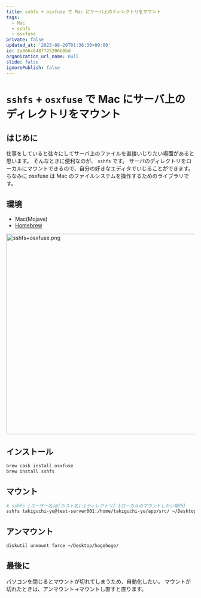```yaml
---
title: sshfs + osxfuse で Mac にサーバ上のディレクトリをマウント
tags:
  - Mac
  - sshfs
  - osxfuse
private: false
updated_at: '2023-08-20T01:36:30+09:00'
id: 2a866c6487725206b0bd
organization_url_name: null
slide: false
ignorePublish: false
---
```

# `sshfs` + `osxfuse` で Mac にサーバ上のディレクトリをマウント

## はじめに
仕事をしていると往々にしてサーバ上のファイルを直接いじりたい場面があると思います。
そんなときに便利なのが、 `sshfs` です。
サーバのディレクトリをローカルにマウントできるので、自分の好きなエディタでいじることができます。
ちなみに osxfuse は Mac のファイルシステムを操作するためのライブラリです。

## 環境
- Mac(Mojave)
- [Homebrew](https://brew.sh/index_ja )

<img width="535" alt="sshfs+osxfuse.png" src="https://qiita-image-store.s3.ap-northeast-1.amazonaws.com/0/59081/30aaf052-efc6-a69a-ce28-487660a7d5bd.png">

## インストール
```bash
brew cask install osxfuse
brew install sshfs
```

## マウント
```bash
# sshfs [ユーザー名]@[ホスト名]:[ディレクトリ] [ローカルのマウントしたい場所]
sshfs takiguchi-yu@test-server001:/home/takiguchi-yu/app/src/ ~/Desktop/hogehoge/
```

## アンマウント
```bash
diskutil unmount force ~/Desktop/hogehoge/
```

## 最後に
パソコンを閉じるとマウントが切れてしまうため、自動化したい。
マウントが切れたときは、アンマウント→マウントし直すと直ります。
